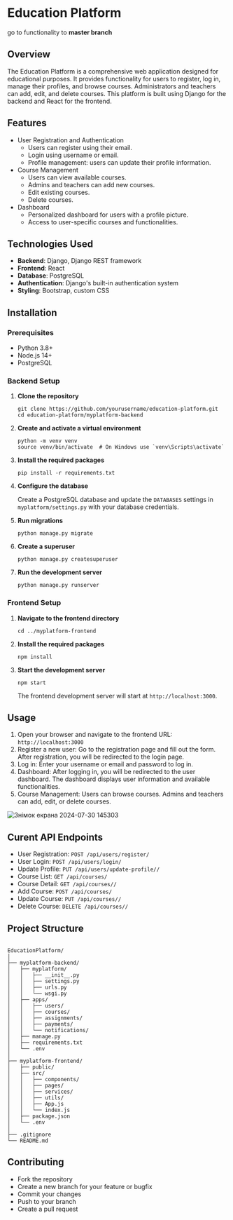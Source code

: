 <h1>Education Platform</h1>
go to functionality to <strong>master branch</strong>

<h2>Overview</h2>

<p>The Education Platform is a comprehensive web application designed for educational purposes. It provides functionality for users to register, log in, manage their profiles, and browse courses. Administrators and teachers can add, edit, and delete courses. This platform is built using Django for the backend and React for the frontend.</p>

<h2>Features</h2>

<ul>
  <li>User Registration and Authentication
    <ul>
      <li>Users can register using their email.</li>
      <li>Login using username or email.</li>
      <li>Profile management: users can update their profile information.</li>
    </ul>
  </li>
  <li>Course Management
    <ul>
      <li>Users can view available courses.</li>
      <li>Admins and teachers can add new courses.</li>
      <li>Edit existing courses.</li>
      <li>Delete courses.</li>
    </ul>
  </li>
  <li>Dashboard
    <ul>
      <li>Personalized dashboard for users with a profile picture.</li>
      <li>Access to user-specific courses and functionalities.</li>
    </ul>
  </li>
</ul>

<h2>Technologies Used</h2>

<ul>
  <li><strong>Backend</strong>: Django, Django REST framework</li>
  <li><strong>Frontend</strong>: React</li>
  <li><strong>Database</strong>: PostgreSQL</li>
  <li><strong>Authentication</strong>: Django's built-in authentication system</li>
  <li><strong>Styling</strong>: Bootstrap, custom CSS</li>
</ul>

<h2>Installation</h2>

<h3>Prerequisites</h3>

<ul>
  <li>Python 3.8+</li>
  <li>Node.js 14+</li>
  <li>PostgreSQL</li>
</ul>

<h3>Backend Setup</h3>

<ol>
  <li>
    <strong>Clone the repository</strong>
    <pre><code>git clone https://github.com/yourusername/education-platform.git
cd education-platform/myplatform-backend
</code></pre>
  </li>
  <li>
    <strong>Create and activate a virtual environment</strong>
    <pre><code>python -m venv venv
source venv/bin/activate  # On Windows use `venv\Scripts\activate`
</code></pre>
  </li>
  <li>
    <strong>Install the required packages</strong>
    <pre><code>pip install -r requirements.txt
</code></pre>
  </li>
  <li>
    <strong>Configure the database</strong>
    <p>Create a PostgreSQL database and update the <code>DATABASES</code> settings in <code>myplatform/settings.py</code> with your database credentials.</p>
  </li>
  <li>
    <strong>Run migrations</strong>
    <pre><code>python manage.py migrate
</code></pre>
  </li>
  <li>
    <strong>Create a superuser</strong>
    <pre><code>python manage.py createsuperuser
</code></pre>
  </li>
  <li>
    <strong>Run the development server</strong>
    <pre><code>python manage.py runserver
</code></pre>
  </li>
</ol>

<h3>Frontend Setup</h3>

<ol>
  <li>
    <strong>Navigate to the frontend directory</strong>
    <pre><code>cd ../myplatform-frontend
</code></pre>
  </li>
  <li>
    <strong>Install the required packages</strong>
    <pre><code>npm install
</code></pre>
  </li>
  <li>
    <strong>Start the development server</strong>
    <pre><code>npm start
</code></pre>
    <p>The frontend development server will start at <code>http://localhost:3000</code>.</p>
  </li>
</ol>

<h2>Usage</h2>

<ol>
  <li>Open your browser and navigate to the frontend URL: <code>http://localhost:3000</code></li>
  <li>Register a new user: Go to the registration page and fill out the form. After registration, you will be redirected to the login page.</li>
  <li>Log in: Enter your username or email and password to log in.</li>
  <li>Dashboard: After logging in, you will be redirected to the user dashboard. The dashboard displays user information and available functionalities.</li>
  <li>Course Management: Users can browse courses. Admins and teachers can add, edit, or delete courses.</li>
</ol>

![Знімок екрана 2024-07-30 145303](https://github.com/user-attachments/assets/0b8e3568-3f9e-4273-8aea-ad78cdf1c4ac)

<h2>Curent API Endpoints</h2> 

<ul>
  <li>User Registration: <code>POST /api/users/register/</code></li>
  <li>User Login: <code>POST /api/users/login/</code></li>
  <li>Update Profile: <code>PUT /api/users/update-profile/<int:user_id>/</code></li>
  <li>Course List: <code>GET /api/courses/</code></li>
  <li>Course Detail: <code>GET /api/courses/<int:course_id>/</code></li>
  <li>Add Course: <code>POST /api/courses/</code></li>
  <li>Update Course: <code>PUT /api/courses/<int:course_id>/</code></li>
  <li>Delete Course: <code>DELETE /api/courses/<int:course_id>/</code></li>
</ul>

<h2>Project Structure</h2>

<pre><code>
EducationPlatform/
│
├── myplatform-backend/
│   ├── myplatform/
│   │   ├── __init__.py
│   │   ├── settings.py
│   │   ├── urls.py
│   │   └── wsgi.py
│   ├── apps/
│   │   ├── users/
│   │   ├── courses/
│   │   ├── assignments/
│   │   ├── payments/
│   │   └── notifications/
│   ├── manage.py
│   ├── requirements.txt
│   └── .env
│
├── myplatform-frontend/
│   ├── public/
│   ├── src/
│   │   ├── components/
│   │   ├── pages/
│   │   ├── services/
│   │   ├── utils/
│   │   ├── App.js
│   │   └── index.js
│   ├── package.json
│   └── .env
│
├── .gitignore
└── README.md
</code></pre>

<h2>Contributing</h2>

<ul>
  <li>Fork the repository</li>
  <li>Create a new branch for your feature or bugfix</li>
  <li>Commit your changes</li>
  <li>Push to your branch</li>
  <li>Create a pull request</li>
</ul>
